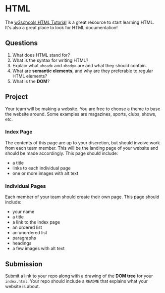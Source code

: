 # HTML
The [w3schools HTML Tutorial](https://www.w3schools.com/html/default.asp) is a great resource to start learning HTML. It's also a great place to look for HTML documentation!

## Questions
  1. What does HTML stand for?
  2. What is the syntax for writing HTML?
  3. Explain what `<head>` and `<body>` are and what they should contain.
  4. What are **semantic elements**, and why are they preferable to regular HTML elements?
  5. What is the **DOM**?

## Project
Your team will be making a website. You are free to choose a theme to base the website around. Some examples are magazines, sports, clubs, shows, etc.

### Index Page
The contents of this page are up to your discretion, but should involve work from each team member. This will be the landing page of your website and should be made accordingly. This page should include:
  - a title
  - links to each individual page
  - one or more images with alt text

### Individual Pages
Each member of your team should create their own page. This page should include:
  - your name
  - a title
  - a link to the index page
  - an ordered list
  - an unordered list
  - paragraphs
  - headings
  - a few images with alt text

## Submission
Submit a link to your repo along with a drawing of the **DOM tree** for your `index.html`. Your repo should include a `README` that explains what your website is about.